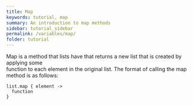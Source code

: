 ```yaml
---
title: Map
keywords: tutorial, map
summary: An introduction to map methods
sidebar: tutorial_sidebar
permalink: /variables/map/
folder: tutorial
---
```

Map is a method that lists have that returns a new list that is created by applying some  
function to each element in the original list. The format of calling the map method is as follows:  

```
list.map { element ->
  function
}
```

<object id="example-1" data="{{site.baseurl}}/embedded-web-editor/?map" width="100%" height="550px"> </object>
